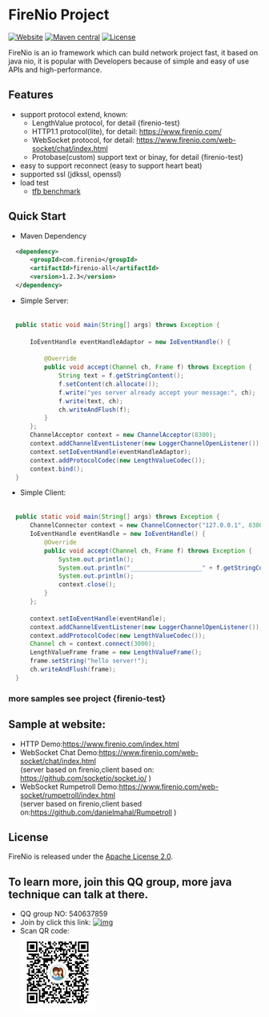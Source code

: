 
# FireNio Project

[![Website](https://img.shields.io/badge/website-firenio-green.svg)](https://www.firenio.com)
[![Maven central](https://img.shields.io/badge/maven-1.2.3-green.svg)](http://mvnrepository.com/artifact/com.firenio/firenio-all)
[![License](https://img.shields.io/badge/License-Apache%202.0-585ac2.svg)](https://github.com/firenio/firenio/blob/master/LICENSE.txt)

FireNio is an io framework which can build network project fast, it based on java nio, it is popular with Developers because of simple and easy of use APIs and high-performance.

## Features

 * support protocol extend, known:
   * LengthValue protocol, for detail {firenio-test}
   * HTTP1.1 protocol(lite), for detail: https://www.firenio.com/
   * WebSocket protocol, for detail: https://www.firenio.com/web-socket/chat/index.html 
   * Protobase(custom) support text or binay, for detail {firenio-test}
 * easy to support reconnect (easy to support heart beat)
 * supported ssl (jdkssl, openssl)
 * load test
   * [tfb benchmark](https://www.techempower.com/benchmarks/#section=test&runid=76a34044-54d6-4349-adfe-863c2d5ae756&hw=ph&test=plaintext)
 
## Quick Start

 * Maven Dependency

  ```xml  
	<dependency>
		<groupId>com.firenio</groupId>
		<artifactId>firenio-all</artifactId>
		<version>1.2.3</version>
	</dependency>  
  ```
  
 * Simple Server:

  ```Java

    public static void main(String[] args) throws Exception {

        IoEventHandle eventHandleAdaptor = new IoEventHandle() {

            @Override
            public void accept(Channel ch, Frame f) throws Exception {
                String text = f.getStringContent();
                f.setContent(ch.allocate());
                f.write("yes server already accept your message:", ch);
                f.write(text, ch);
                ch.writeAndFlush(f);
            }
        };
        ChannelAcceptor context = new ChannelAcceptor(8300);
        context.addChannelEventListener(new LoggerChannelOpenListener());
        context.setIoEventHandle(eventHandleAdaptor);
        context.addProtocolCodec(new LengthValueCodec());
        context.bind();
    }

  ```

 * Simple Client:

  ```Java
    
    public static void main(String[] args) throws Exception {
        ChannelConnector context = new ChannelConnector("127.0.0.1", 8300);
        IoEventHandle eventHandle = new IoEventHandle() {
            @Override
            public void accept(Channel ch, Frame f) throws Exception {
                System.out.println();
                System.out.println("____________________" + f.getStringContent());
                System.out.println();
                context.close();
            }
        };

        context.setIoEventHandle(eventHandle);
        context.addChannelEventListener(new LoggerChannelOpenListener());
        context.addProtocolCodec(new LengthValueCodec());
        Channel ch = context.connect(3000);
        LengthValueFrame frame = new LengthValueFrame();
        frame.setString("hello server!");
        ch.writeAndFlush(frame);
    }

  ```

###	more samples see project {firenio-test}

## Sample at website:
 * HTTP Demo:https://www.firenio.com/index.html
 * WebSocket Chat Demo:https://www.firenio.com/web-socket/chat/index.html                                
  (server based on firenio,client based on: https://github.com/socketio/socket.io/ )
 * WebSocket Rumpetroll Demo:https://www.firenio.com/web-socket/rumpetroll/index.html                                
  (server based on firenio,client based on:https://github.com/danielmahal/Rumpetroll )

## License

FireNio is released under the [Apache License 2.0](http://www.apache.org/licenses/LICENSE-2.0).

## To learn more, join this QQ group, more java technique can talk at there.
 * QQ group NO: 540637859
 * Join by click this link: [![img](http://pub.idqqimg.com/wpa/images/group.png)](http://shang.qq.com/wpa/qunwpa?idkey=2bd71e10d876bb6035fa0ddc6720b5748fc8985cb666e17157d17bcfbd2bdaef)
 * Scan QR code:<br />  ![image](/firenio-doc/java-io-group-code-small.png)
